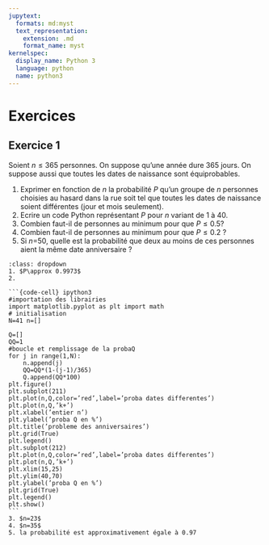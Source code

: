 ```yaml
---
jupytext:
  formats: md:myst
  text_representation:
    extension: .md
    format_name: myst
kernelspec:
  display_name: Python 3
  language: python
  name: python3
---
```


# Exercices

## Exercice 1

Soient $n\leq 365$ personnes. On suppose qu’une année dure 365 jours. On suppose aussi que toutes les dates de naissance sont équiprobables.
1. Exprimer en fonction de $n$ la probabilité $P$ qu’un groupe de $n$ personnes choisies au hasard dans la rue soit tel que toutes les dates de naissance soient différentes (jour et mois seulement).
2. Ecrire un code Python représentant $P$ pour $n$ variant de 1 à 40.
3. Combien faut-il de personnes au minimum pour que $P\leq 0.5$?
4. Combien faut-il de personnes au minimum pour que $P\leq 0.2$ ?
5. Si $n$=50, quelle est la probabilité que deux au moins de ces personnes aient la même date anniversaire ?


````{admonition} Solution
:class: dropdown
1. $P\approx 0.9973$
2. 

```{code-cell} ipython3
#importation des librairies
import matplotlib.pyplot as plt import math
# initialisation
N=41 n=[]

Q=[]
QQ=1
#boucle et remplissage de la probaQ
for j in range(1,N):
    n.append(j)
    QQ=QQ*(1-(j-1)/365) 
    Q.append(QQ*100) 
plt.figure()
plt.subplot(211)
plt.plot(n,Q,color=’red’,label=’proba dates differentes’)
plt.plot(n,Q,’k+’)
plt.xlabel(’entier n’)
plt.ylabel(’proba Q en %’)
plt.title(’probleme des anniversaires’)
plt.grid(True)
plt.legend()
plt.subplot(212)
plt.plot(n,Q,color=’red’,label=’proba dates differentes’)
plt.plot(n,Q,’k+’)
plt.xlim(15,25)
plt.ylim(40,70)
plt.ylabel(’proba Q en %’) 
plt.grid(True) 
plt.legend()
plt.show()
```
3. $n=23$
4. $n=35$
5. la probabilité est approximativement égale à 0.97
````





